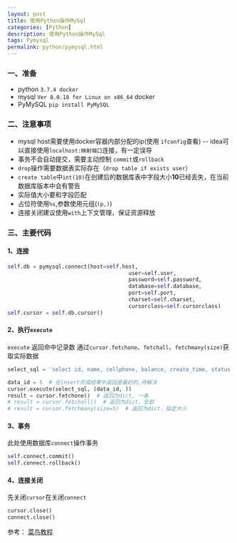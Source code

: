 ```yaml
---
layout: post
title: 使用Python操作MySql
categories: [Python]
description: 使用Python操作MySql
tags: Pymysql
permalink: python/pymysql.html
---
```


### 一、准备
* python `3.7.4 docker`
* mysql `Ver 8.0.18 for Linux on x86_64` docker
* PyMySQL `pip install PyMySQL`

### 二、注意事项
* mysql host需要使用docker容器内部分配的ip(使用 `ifconfig`查看) -- idea可以直接使用`localhost:映射端口`连接，有一定误导
* 事务不会自动提交，需要主动控制 `commit`或`rollback`
* `drop`操作需要数据表实际存在（`drop table if exists user`）
* `create table`中`int(10)`在创建后的数据库表中字段大小**10**已经丢失，在当前数据库版本中会有警告
* 实际值大小要和字段匹配
* 占位符使用`%s`,参数使用元组(`(p,)`)
* 连接关闭建议使用`with`上下文管理，保证资源释放

### 三、主要代码
#### 1、连接
```python
self.db = pymysql.connect(host=self.host,
                                      user=self.user,
                                      password=self.password,
                                      database=self.database,
                                      port=self.port,
                                      charset=self.charset,
                                      cursorclass=self.cursorclass)
self.cursor = self.db.cursor()
```
#### 2、执行`execute`
`execute` 返回命中记录数
通过`cursor.fetchone`、`fetchall`、`fetchmany(size)`获取实际数据
```python
select_sql = 'select id, name, cellphone, balance, create_time, status from user where id = %s'

data_id = 5  # 在insert完成结果中返回是最好的,待解决
cursor.execute(select_sql, (data_id, ))
result = cursor.fetchone()  # 返回为dict, 一条
# result = cursor.fetchall()  # 返回为dict，全部
# result = cursor.fetchmany(size=5)  # 返回为dict，指定大小
```

#### 3、事务
此处使用数据库`connect`操作事务
```python
self.connect.commit()
self.connect.rollback()
```
#### 4、连接关闭
先关闭`cursor`在关闭`connect`
```python
cursor.close()
connect.close()
```

参考：
[菜鸟教程](https://www.runoob.com/python3/python3-mysql.html)